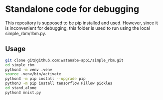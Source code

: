 # Standalone code for debugging

This repository is supposed to be pip installed and used. However, since it is inconvenient for debugging, this folder is used to run using the local simple_rbm/rbm.py.

## Usage

```sh
git clone git@github.com:watanabe-appi/simple_rbm.git 
cd simple_rbm
python3 -m venv .venv 
source .venv/bin/activate
python3 -m pip install --upgrade pip
python3 -m pip install tensorflow Pillow pickles
cd stand_alone
python3 mnist.py
```
